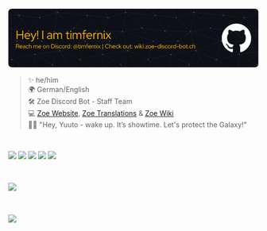 ![](./github-header-image.png)

>✨ he/him <br>
>🌍 German/English <br>
>🛠 Zoe Discord Bot - Staff Team <br>
> 💻 [Zoe Website](https://zoe-discord-bot.ch/), [Zoe Translations](https://translate.zoe-discord-bot.ch/) & [Zoe Wiki](https://wikizoe-discord-bot.ch/) <br>
>👼🏻 "Hey, Yuuto - wake up. It’s showtime. Let's protect the Galaxy!"

<br>

![](http://github-profile-summary-cards.vercel.app/api/cards/profile-details?username=timfernix&theme=vision_friendly_dark) 
![](http://github-profile-summary-cards.vercel.app/api/cards/repos-per-language?username=timfernix&theme=vision_friendly_dark)
![](http://github-profile-summary-cards.vercel.app/api/cards/most-commit-language?username=timfernix&theme=vision_friendly_dark)
![](http://github-profile-summary-cards.vercel.app/api/cards/stats?username=timfernix&theme=vision_friendly_dark)
![](http://github-profile-summary-cards.vercel.app/api/cards/productive-time?username=timfernix&theme=vision_friendly_dark&utcOffset=8) 

<br>

![](https://komarev.com/ghpvc/?username=timfernix)

<br>

![](./standard.gif)

<!--
**timfernix/timfernix** is a ✨ _special_ ✨ repository because its `README.md` (this file) appears on your GitHub profile.

Here are some ideas to get you started:

- 🔭 I’m currently working on ...
- 🌱 I’m currently learning ...
- 👯 I’m looking to collaborate on ...
- 🤔 I’m looking for help with ...
- 💬 Ask me about ...
- 📫 How to reach me: ...
- 😄 Pronouns: ...
- ⚡ Fun fact: ...
-->
